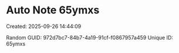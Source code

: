 ﻿# Auto Note 65ymxs
Created: 2025-09-26 14:44:09

Random GUID: 972d7bc7-84b7-4a19-91cf-f0867957a459
Unique ID: 65ymxs
